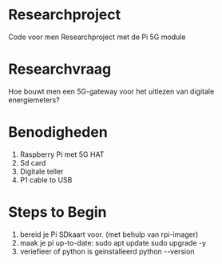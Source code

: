 # Researchproject
Code voor men Researchproject met de Pi 5G module
# Researchvraag
Hoe bouwt men een 5G-gateway voor het uitlezen van digitale energiemeters?

# Benodigheden
1. Raspberry Pi met 5G HAT
2. Sd card
3. Digitale teller 
4. P1 cable to USB

# Steps to Begin
1. bereid je Pi SDkaart voor. (met behulp van rpi-imager)
2. maak je pi up-to-date:   sudo apt update 
                            sudo upgrade -y
3. veriefieer of python is geinstalleerd
python --version